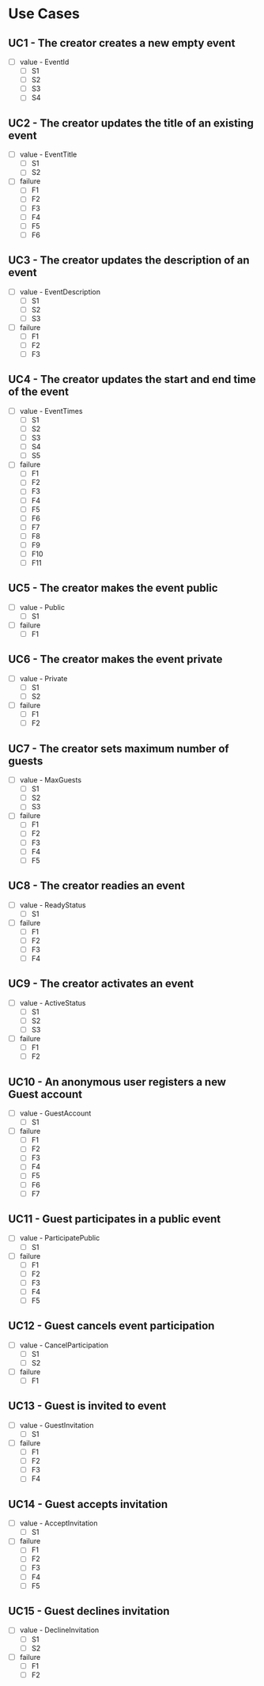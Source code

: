 ﻿# Use Cases

## UC1 - The creator creates a new empty event
- [ ] value - EventId
    - [ ] S1
    - [ ] S2
    - [ ] S3
    - [ ] S4

## UC2 - The creator updates the title of an existing event
- [ ] value - EventTitle
    - [ ] S1
    - [ ] S2
- [ ] failure
    - [ ] F1
    - [ ] F2
    - [ ] F3
    - [ ] F4
    - [ ] F5
    - [ ] F6

## UC3 - The creator updates the description of an event
- [ ] value - EventDescription
    - [ ] S1
    - [ ] S2
    - [ ] S3
- [ ] failure
    - [ ] F1
    - [ ] F2
    - [ ] F3

## UC4 - The creator updates the start and end time of the event
- [ ] value - EventTimes
    - [ ] S1
    - [ ] S2
    - [ ] S3
    - [ ] S4
    - [ ] S5
- [ ] failure
    - [ ] F1
    - [ ] F2
    - [ ] F3
    - [ ] F4
    - [ ] F5
    - [ ] F6
    - [ ] F7
    - [ ] F8
    - [ ] F9
    - [ ] F10
    - [ ] F11

## UC5 - The creator makes the event public
- [ ] value - Public
    - [ ] S1
- [ ] failure
    - [ ] F1

## UC6 - The creator makes the event private
- [ ] value - Private
    - [ ] S1
    - [ ] S2
- [ ] failure
    - [ ] F1
    - [ ] F2

## UC7 - The creator sets maximum number of guests
- [ ] value - MaxGuests
    - [ ] S1
    - [ ] S2
    - [ ] S3
- [ ] failure
    - [ ] F1
    - [ ] F2
    - [ ] F3
    - [ ] F4
    - [ ] F5

## UC8 - The creator readies an event
- [ ] value - ReadyStatus
    - [ ] S1
- [ ] failure
    - [ ] F1
    - [ ] F2
    - [ ] F3
    - [ ] F4

## UC9 - The creator activates an event
- [ ] value - ActiveStatus
    - [ ] S1
    - [ ] S2
    - [ ] S3
- [ ] failure
    - [ ] F1
    - [ ] F2

## UC10 - An anonymous user registers a new Guest account
- [ ] value - GuestAccount
    - [ ] S1
- [ ] failure
    - [ ] F1
    - [ ] F2
    - [ ] F3
    - [ ] F4
    - [ ] F5
    - [ ] F6
    - [ ] F7

## UC11 - Guest participates in a public event
- [ ] value - ParticipatePublic
    - [ ] S1
- [ ] failure
    - [ ] F1
    - [ ] F2
    - [ ] F3
    - [ ] F4
    - [ ] F5

## UC12 - Guest cancels event participation
- [ ] value - CancelParticipation
    - [ ] S1
    - [ ] S2
- [ ] failure
    - [ ] F1

## UC13 - Guest is invited to event
- [ ] value - GuestInvitation
    - [ ] S1
- [ ] failure
    - [ ] F1
    - [ ] F2
    - [ ] F3
    - [ ] F4

## UC14 - Guest accepts invitation
- [ ] value - AcceptInvitation
    - [ ] S1
- [ ] failure
    - [ ] F1
    - [ ] F2
    - [ ] F3
    - [ ] F4
    - [ ] F5

## UC15 - Guest declines invitation
- [ ] value - DeclineInvitation
    - [ ] S1
    - [ ] S2
- [ ] failure
    - [ ] F1
    - [ ] F2
